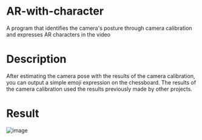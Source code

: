 # AR-with-character
A program that identifies the camera's posture through camera calibration and expresses AR characters in the video

# Description
After estimating the camera pose with the results of the camera calibration, you can output a simple emoji expression on the chessboard. The results of the camera calibration used the results previously made by other projects.

# Result
![image](https://github.com/Kumauma/AR-with-character/assets/51203951/d669906d-68af-4c63-9f74-1c0c50a8e158)
